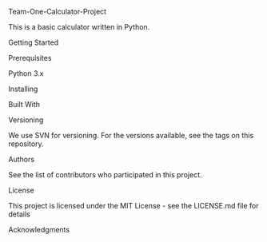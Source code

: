 Team-One-Calculator-Project

This is a basic calculator written in Python.

Getting Started

Prerequisites

Python 3.x

Installing

Built With

Versioning

We use SVN for versioning. For the versions available, see the tags on this repository.

Authors

See the list of contributors who participated in this project.

License

This project is licensed under the MIT License - see the LICENSE.md file for details

Acknowledgments

